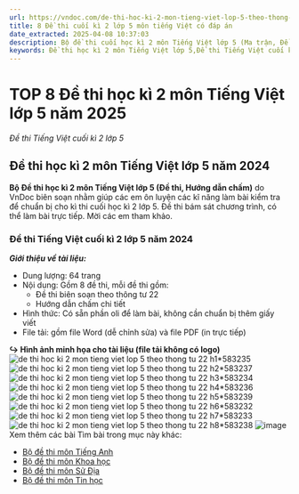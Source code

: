 ```yaml
---
url: https://vndoc.com/de-thi-hoc-ki-2-mon-tieng-viet-lop-5-theo-thong-tu-22-123349
title: 8 Đề thi cuối kì 2 lớp 5 môn tiếng Việt có đáp án
date_extracted: 2025-04-08 10:37:03
description: Bộ đề thi cuối học kì 2 môn Tiếng Việt lớp 5 (Ma trận, Đề thi, Hướng dẫn chấm) do VnDoc sưu tầm, biên soạn nhằm giúp các em HS ôn tập kiến thức và kĩ năng để chuẩn bị cho kì thi sắp tới.
keywords: Đề thi học kì 2 môn Tiếng Việt lớp 5,Đề thi Tiếng Việt cuối kì 2 lớp 5 năm 2024,đề thi cuối kì 2 lớp 5,de thi cuối kì 2 lớp 5 môn tiếng việt,đề thi cuối học kì 2 lớp 5,đề thi tiếng việt lớp 5 cuối học kì 2,de thi tiếng việt lớp 5 cuối kì 2,đề thi lớp 5 cuối kì 2,đề ôn thi cuối kì 2 lớp 5,de thi cuối kì 2 lớp 5 tiếng việt,đề thi tiếng việt cuối kì 2 lớp 5,đề thi tiếng việt lớp 5 cuối kì 2,đề thi cuối kì 2 tiếng việt lớp 5,đề thi cuối kì 2 lớp 5 môn tiếng việt
---
```


# TOP 8 Đề thi học kì 2 môn Tiếng Việt lớp 5 năm 2025
 _Đề thi Tiếng Việt cuối kì 2 lớp 5_
## **Đề thi học kì 2 môn Tiếng Việt lớp 5 năm 2024**
**Bộ Đề thi học kì 2 môn Tiếng Việt lớp 5 \(Đề thi, Hướng dẫn chấm\)** do VnDoc biên soạn nhằm giúp các em ôn luyện các kĩ năng làm bài kiểm tra để chuẩn bị cho kì thi cuối học kì 2 lớp 5. Đề thi bám sát chương trình, có thể làm bài trực tiếp. Mời các em tham khảo.
### Đề thi Tiếng Việt cuối kì 2 lớp 5 năm 2024
 _**Giới thiệu về tài liệu:**_
  * Dung lượng: 64 trang
  * Nội dung: Gồm 8 đề thi, mỗi đề thi gồm:
    * Đề thi biên soạn theo thông tư 22
    * Hướng dẫn chấm chi tiết
  * Hình thức: Có sẵn phần oli để làm bài, không cần chuẩn bị thêm giấy viết
  * File tải: gồm file Word \(dễ chỉnh sửa\) và file PDF \(in trực tiếp\)

**↪ Hình ảnh minh họa cho tài liệu \(file tải không có logo\)**
![de thi hoc ki 2 mon tieng viet lop 5 theo thong tu 22 h1*583235](https://i.vdoc.vn/data/image/2024/04/03/de-thi-hoc-ki-2-mon-tieng-viet-lop-5-theo-thong-tu-22-h1.jpg)![de thi hoc ki 2 mon tieng viet lop 5 theo thong tu 22 h2*583237](https://i.vdoc.vn/data/image/2024/04/03/de-thi-hoc-ki-2-mon-tieng-viet-lop-5-theo-thong-tu-22-h2.jpg)![de thi hoc ki 2 mon tieng viet lop 5 theo thong tu 22 h3*583234](https://i.vdoc.vn/data/image/2024/04/03/de-thi-hoc-ki-2-mon-tieng-viet-lop-5-theo-thong-tu-22-h3.jpg)![de thi hoc ki 2 mon tieng viet lop 5 theo thong tu 22 h4*583236](https://i.vdoc.vn/data/image/2024/04/03/de-thi-hoc-ki-2-mon-tieng-viet-lop-5-theo-thong-tu-22-h4.jpg)![de thi hoc ki 2 mon tieng viet lop 5 theo thong tu 22 h5*583239](https://i.vdoc.vn/data/image/2024/04/03/de-thi-hoc-ki-2-mon-tieng-viet-lop-5-theo-thong-tu-22-h5.jpg)![de thi hoc ki 2 mon tieng viet lop 5 theo thong tu 22 h6*583232](https://i.vdoc.vn/data/image/2024/04/03/de-thi-hoc-ki-2-mon-tieng-viet-lop-5-theo-thong-tu-22-h6.jpg)![de thi hoc ki 2 mon tieng viet lop 5 theo thong tu 22 h7*583233](https://i.vdoc.vn/data/image/2024/04/03/de-thi-hoc-ki-2-mon-tieng-viet-lop-5-theo-thong-tu-22-h7.jpg)![de thi hoc ki 2 mon tieng viet lop 5 theo thong tu 22 h8*583238](https://i.vdoc.vn/data/image/2024/04/03/de-thi-hoc-ki-2-mon-tieng-viet-lop-5-theo-thong-tu-22-h8.jpg)
![image](https://i.vdoc.vn/data/image/2024/02/24/Order-Tai-lieu.png)
Xem thêm các bài Tìm bài trong mục này khác:
  * [Bộ đề thi môn Tiếng Anh](</16-de-on-thi-hoc-ky-2-mon-tieng-anh-lop-5-124841>)
  * [Bộ đề thi môn Khoa học](</de-thi-hoc-ki-2-mon-khoa-hoc-lop-5-nam-hoc-2017-2018-theo-thong-tu-22-6797>)
  * [Bộ đề thi môn Sử Địa](</de-thi-hoc-ki-2-mon-lich-su-dia-ly-lop-5-co-bang-ma-tran-de-thi-123183>)
  * [Bộ đề thi môn Tin học](</de-thi-hoc-ki-2-mon-tin-hoc-lop-5-nam-hoc-2017-2018-theo-thong-tu-22-6784>)

